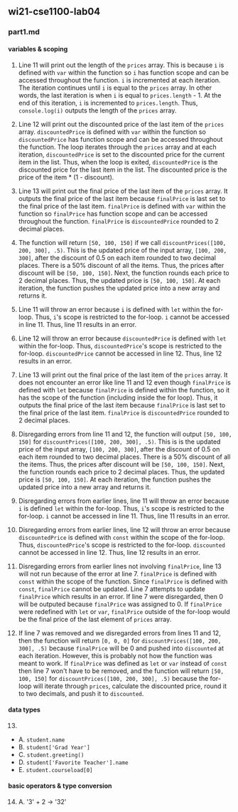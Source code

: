 ## wi21-cse1100-lab04
### part1.md
#### variables & scoping
1. Line 11 will print out the length of the `prices` array. This is because `i` is defined with `var` within the function so `i` has function scope and can be accessed throughout the function. `i` is incremented at each iteration. The iteration continues until `i` is equal to the `prices` array. In other words, the last iteration is when `i` is equal to `prices.length` - 1. At the end of this iteration, `i` is incremented to `prices.length`. Thus, `console.log(i)` outputs the length of the `prices` array.

2. Line 12 will print out the discounted price of the last item of the `prices` array. `discountedPrice` is defined with `var` within the function so `discountedPrice` has function scope and can be accessed throughout the function. The loop iterates through the `prices` array and at each iteration, `discountedPrice` is set to the discounted price for the current item in the list. Thus, when the loop is exited, `discountedPrice` is the discounted price for the last item in the list. The discounted price is the price of the item * (1 - discount).

3. Line 13 will print out the final price of the last item of the `prices` array. It outputs the final price of the last item because `finalPrice` is last set to the final price of the last item. `finalPrice` is defined with `var` within the function so `finalPrice` has function scope and can be accessed throughout the function. `finalPrice` is `discountedPrice` rounded to 2 decimal places.

4. The function will return `[50, 100, 150]` if we call `discountPrices([100, 200, 300], .5)`. This is the updated price of the input array, `[100, 200, 300]`, after the discount of 0.5 on each item rounded to two decimal places. There is a 50% discount of all the items. Thus, the prices after discount will be `[50, 100, 150]`. Next, the function rounds each price to 2 decimal places. Thus, the updated price is `[50, 100, 150]`. At each iteration, the function pushes the updated price into a new array and returns it.

5. Line 11 will throw an error because `i` is defined with `let` within the for-loop. Thus, `i`'s scope is restricted to the for-loop. `i` cannot be accessed in line 11. Thus, line 11 results in an error.

6. Line 12 will throw an error because `discountedPrice` is defined with `let` within the for-loop. Thus, `discountedPrice`'s scope is restricted to the for-loop. `discountedPrice` cannot be accessed in line 12. Thus, line 12 results in an error.

7. Line 13 will print out the final price of the last item of the `prices` array. It does not encounter an error like line 11 and 12 even though `finalPrice` is defined with `let` because `finalPrice` is defined within the function, so it has the scope of the function (including inside the for loop). Thus, it outputs the final price of the last item because `finalPrice` is last set to the final price of the last item. `finalPrice` is `discountedPrice` rounded to 2 decimal places.

8. Disregarding errors from line 11 and 12, the function will output `[50, 100, 150]` for `discountPrices([100, 200, 300], .5)`. This is is the updated price of the input array, `[100, 200, 300]`, after the discount of 0.5 on each item rounded to two decimal places. There is a 50% discount of all the items. Thus, the prices after discount will be `[50, 100, 150]`. Next, the function rounds each price to 2 decimal places. Thus, the updated price is `[50, 100, 150]`. At each iteration, the function pushes the updated price into a new array and returns it.

9. Disregarding errors from earlier lines, line 11 will throw an error because `i` is defined `let` within the for-loop. Thus, `i`'s scope is restricted to the for-loop. `i` cannot be accessed in line 11. Thus, line 11 results in an error.

10. Disregarding errors from earlier lines, line 12 will throw an error because `discountedPrice` is defined with `const` within the scope of the for-loop. Thus, `discountedPrice`'s scope is restricted to the for-loop. `discounted` cannot be accessed in line 12. Thus, line 12 results in an error.

11. Disregarding errors from earlier lines not involving `finalPrice`, line 13 will not run because of the error at line 7. `finalPrice` is defined with `const` within the scope of the function. Since `finalPrice` is defined with `const`, `finalPrice` cannot be updated. Line 7 attempts to update `finalPrice` which results in an error. If line 7 were disregarded, then 0 will be outputed because `finalPrice` was assigned to 0. If `finalPrice` were redefined with `let` or `var`, `finalPrice` outside of the for-loop would be the final price of the last element of `prices` array.

12. If line 7 was removed and we disregarded errors from lines 11 and 12, then the function will return `[0, 0, 0]` for `discountPrices([100, 200, 300], .5)` because `finalPrice` will be 0 and pushed into `discounted` at each iteration. However, this is probably not how the function was meant to work. If `finalPrice` was defined as `let` or `var` instead of `const` then line 7 won't have to be removed, and the function will return `[50, 100, 150]` for `discountPrices([100, 200, 300], .5)` because the for-loop will iterate through `prices`, calculate the discounted price, round it to two decimals, and push it to `discounted`.

#### data types
13.
  - A. `student.name`
  - B. `student['Grad Year']`
  - C. `student.greeting()`
  - D. `student['Favorite Teacher'].name`
  - E. `student.courseload[0]`

#### basic operators & type conversion
14. A. '3' + 2 -> '32'
